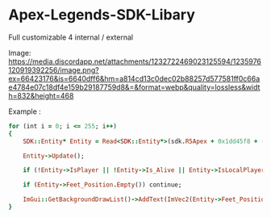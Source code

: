 # Apex-Legends-SDK-Libary
Full customizable 4 internal / external 

Image: https://media.discordapp.net/attachments/1232722469023125594/1235976120919392256/image.png?ex=66423176&is=6640dff6&hm=a814cd13c0dec02b88257d577581ff0c66ae4784e07c18df4e159b29187759d8&=&format=webp&quality=lossless&width=832&height=468

Example : 

```ruby
for (int i = 0; i <= 255; i++)
{
	SDK::Entity* Entity = Read<SDK::Entity*>(sdk.R5Apex + 0x1dd45f8 + ((static_cast<unsigned long long>(i) + 1) << 5));

	Entity->Update();

	if (!Entity->IsPlayer || !Entity->Is_Alive || Entity->IsLocalPlayer) continue;

	if (Entity->Feet_Position.Empty()) continue;

	ImGui::GetBackgroundDrawList()->AddText(ImVec2(Entity->Feet_Position.x, Entity->Feet_Position.y), ImColor(255, 255, 255, 255), "Entity");
} 

```


